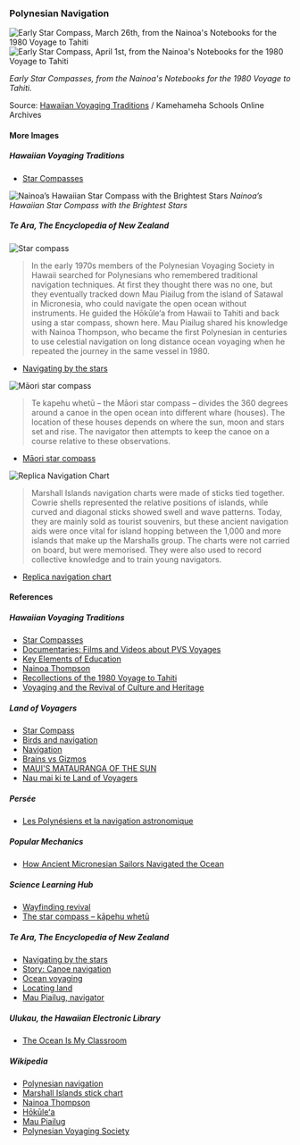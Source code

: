 ### Polynesian Navigation

![Early Star Compass, March 26th, from the Nainoa's Notebooks for the 1980 Voyage to Tahiti](pictures/1980_star_compass1.png)
![Early Star Compass, April 1st, from the Nainoa's Notebooks for the 1980 Voyage to Tahiti](pictures/1980_star_compass2.png)  

*Early Star Compasses, from the Nainoa's Notebooks for the 1980 Voyage to Tahiti.*

Source: [Hawaiian Voyaging Traditions](http://archive.hokulea.com/ike/hookele/star_compasses.html) / Kamehameha Schools Online Archives

#### More Images

##### Hawaiian Voyaging Traditions

* [Star Compasses](http://archive.hokulea.com/ike/hookele/star_compasses.html)

![Nainoa’s Hawaiian Star Compass with the Brightest Stars](pictures/15x10cm-star-compass-brightest-stars.jpg)
*Nainoa’s Hawaiian Star Compass with the Brightest Stars*

##### Te Ara, The Encyclopedia of New Zealand

![Star compass](pictures/star-compass.svg)

> In the early 1970s members of the Polynesian Voyaging Society in Hawaii
> searched for Polynesians who remembered traditional navigation techniques.
> At first they thought there was no one, but they eventually tracked down
> Mau Piailug from the island of Satawal in Micronesia, who could navigate
> the open ocean without instruments. He guided the Hōkūle‘a from Hawaii to
> Tahiti and back using a star compass, shown here. Mau Piailug shared his
> knowledge with Nainoa Thompson, who became the first Polynesian in centuries
> to use celestial navigation on long distance ocean voyaging when he repeated
> the journey in the same vessel in 1980.

* [Navigating by the stars](https://teara.govt.nz/en/diagram/2220/navigating-by-the-stars)

![Māori star compass](pictures/maori-star-compass.svg)

> Te kapehu whetū – the Māori star compass – divides the 360 degrees
> around a canoe in the open ocean into different whare (houses).
> The location of these houses depends on where the sun, moon and stars
> set and rise. The navigator then attempts to keep the canoe on a course
> relative to these observations.

* [Māori star compass](https://teara.govt.nz/en/diagram/2222/maori-star-compass)

![Replica Navigation Chart](pictures/replica-navigation-chart.jpg)

> Marshall Islands navigation charts were made of sticks tied together.
> Cowrie shells represented the relative positions of islands,
> while curved and diagonal sticks showed swell and wave patterns.
> Today, they are mainly sold as tourist souvenirs,
> but these ancient navigation aids were once vital for island hopping
> between the 1,000 and more islands that make up the Marshalls group.
> The charts were not carried on board, but were memorised.
> They were also used to record collective knowledge
> and to train young navigators.

* [Replica navigation chart](https://teara.govt.nz/en/object/2231/replica-navigation-chart)

#### References

##### Hawaiian Voyaging Traditions

* [Star Compasses](http://archive.hokulea.com/ike/hookele/star_compasses.html)
* [Documentaries: Films and Videos about PVS Voyages](http://archive.hokulea.com/hoonaauao/resources_film_video.html)
* [Key Elements of Education](http://archive.hokulea.com/hoonaauao/education_elements.html)
* [Nainoa Thompson](http://archive.hokulea.com/index/founder_and_teachers/nainoa_thompson.html)
* [Recollections of the 1980 Voyage to Tahiti](http://archive.hokulea.com/holokai/1980/nainoa_to_tahiti.html)
* [Voyaging and the Revival of Culture and Heritage](http://archive.hokulea.com/ike/intro_ike.html)

##### Land of Voyagers

* [Star Compass](https://www.thevoyage.co.nz/en/video/10_Star-Compass)
* [Birds and navigation](https://www.thevoyage.co.nz/en/video/15_Birds-and-navigation)
* [Navigation](https://www.thevoyage.co.nz/en/video/17_Navigation)
* [Brains vs Gizmos](https://www.thevoyage.co.nz/en/video/19_Brains-vs-Gizmos)
* [MAUI'S MATAURANGA OF THE SUN](https://www.thevoyage.co.nz/en/video/72_MAUI-S-MATAURANGA-OF-THE-SUN)
* [Nau mai ki te Land of Voyagers](https://www.thevoyage.co.nz/en/video/14_Nau-mai-ki-te-Land-of-Voyagers)

##### Persée

* [Les Polynésiens et la navigation astronomique](https://www.persee.fr/doc/jso_0300-953x_1972_num_28_36_2384)

##### Popular Mechanics

* [How Ancient Micronesian Sailors Navigated the Ocean](https://www.popularmechanics.com/science/a22061/polynesian-stick-chart/)

##### Science Learning Hub

* [Wayfinding revival](https://www.sciencelearn.org.nz/resources/631-wayfinding-revival)
* [The star compass – kāpehu whetū](https://www.sciencelearn.org.nz/resources/622-the-star-compass-kapehu-whetu)

##### Te Ara, The Encyclopedia of New Zealand

* [Navigating by the stars](https://teara.govt.nz/en/diagram/2220/navigating-by-the-stars)
* [Story: Canoe navigation](https://teara.govt.nz/en/canoe-navigation)
* [Ocean voyaging](https://teara.govt.nz/en/canoe-navigation/page-2)
* [Locating land](https://teara.govt.nz/en/canoe-navigation/page-3)
* [Mau Piailug, navigator](https:/jteara.govt.nz/en/video/5995/mau-piailug-navigator)

##### Ulukau, the Hawaiian Electronic Library

* [The Ocean Is My Classroom](https://ulukau.org/elib/collect/kamjoe/index/assoc/D0.dir/doc13.pdf)

##### Wikipedia

* [Polynesian navigation](https://en.wikipedia.org/wiki/Polynesian_navigation)
* [Marshall Islands stick chart](https://en.wikipedia.org/wiki/Marshall_Islands_stick_chart)
* [Nainoa Thompson](https://en.wikipedia.org/wiki/Nainoa_Thompson)
* [Hōkūleʻa](https://en.wikipedia.org/wiki/H%C5%8Dk%C5%ABle%CA%BBa)
* [Mau Piailug](https://en.wikipedia.org/wiki/Mau_Piailug)
* [Polynesian Voyaging Society](https://en.wikipedia.org/wiki/Polynesian_Voyaging_Society)


